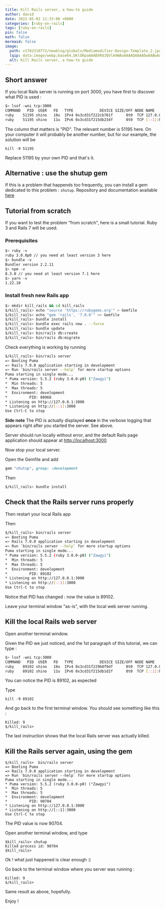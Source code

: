 ```yaml
---
title: Kill Rails server, a how-to guide
author: david
date: 2022-05-02 11:33:00 +0800
categories: [ruby-on-rails]
tags: [ruby-on-rails]
pin: false
math: false
mermaid: false
image:
  path: v1702310772/newblog/globals/Mediamodifier-Design-Template_2.jpg
  lqip: data:image/webp;base64,UklGRpoAAABXRUJQVlA4WAoAAAAQAAAADwAABwAAQUxQSDIAAAARL0AmbZurmr57yyIiqE8oiG0bejIYEQTgqiDA9vqnsUSI6H+oAERp2HZ65qP/VIAWAFZQOCBCAAAA8AEAnQEqEAAIAAVAfCWkAALp8sF8rgRgAP7o9FDvMCkMde9PK7euH5M1m6VWoDXf2FkP3BqV0ZYbO6NA/VFIAAAA
  alt: Kill Rails server, a how-to guide
---
```


## Short answer

If you local Rails server is running on port 3000, you have first to discover what PID is used :

```bash
$> lsof -wni tcp:3000
COMMAND   PID  USER   FD   TYPE            DEVICE SIZE/OFF NODE NAME
ruby    51195 shino   10u  IPv4 0x3cd31f222cb761f      0t0  TCP 127.0.0.1:hbci (LISTEN)
ruby    51195 shino   11u  IPv6 0x3cd31f215db234f      0t0  TCP [::1]:hbci (LISTEN)
```

The column that matters is "PID". The relevant number is 51195 here. On your computer it will probably be another number, but for our example, the solution will be


```shell
kill -9 51195
```

Replace 51195 by your own PID and that's it.

## Alternative : use the shutup gem

If this is a problem that happends too frequently, you can install a gem dedicated to this problem : `shutup`. Repository and documentation available [here](https://github.com/lorenzosinisi/shutup)

## Tutorial from scratch

If you want to test the problem "from scratch", here is a small tutorial. Ruby 3 and Rails 7 will be used.

### Prerequisites

```bash  
$> ruby -v  
ruby 3.0.0p0 // you need at least version 3 here  
$> bundle -v  
Bundler version 2.2.11  
$> npm -v  
8.3.0 // you need at least version 7.1 here  
$> yarn -v  
1.22.10
```

### Install fresh new Rails app

```bash  
$> mkdir kill_rails && cd kill_rails  
$/kill_rails> echo "source 'https://rubygems.org'" > Gemfile  
$/kill_rails> echo "gem 'rails', '7.0.0'" >> Gemfile  
$/kill_rails> bundle install  
$/kill_rails> bundle exec rails new . --force
$/kill_rails> bundle update  
$/kill_rails> bin/rails db:create  
$/kill_rails> bin/rails db:migrate  
```

Check everything is working by running 

```bash  
$/kill_rails> bin/rails server
=> Booting Puma
=> Rails 7.0.0 application starting in development 
=> Run `bin/rails server --help` for more startup options
Puma starting in single mode...
* Puma version: 5.5.2 (ruby 3.0.0-p0) ("Zawgyi")
*  Min threads: 5
*  Max threads: 5
*  Environment: development
*          PID: 88968
* Listening on http://127.0.0.1:3000
* Listening on http://[::1]:3000
Use Ctrl-C to stop
```

**Side note** The PID is actually displayed **once** in the verbose logging that appears right after you started the server. See above.

Server should run locally without error, and the default Rails page application should appear at [http://localhost:3000](http://localhost:3000)

Now stop your local server.

Open the Gemfile and add

```ruby
gem "shutup", group: :development
```  

Then
```bash  
$/kill_rails> bundle install
```

## Check that the Rails server runs properly

Then restart your local Rails app

Then
```bash  
$/kill_rails> bin/rails server
=> Booting Puma
=> Rails 7.0.0 application starting in development 
=> Run `bin/rails server --help` for more startup options
Puma starting in single mode...
* Puma version: 5.5.2 (ruby 3.0.0-p0) ("Zawgyi")
*  Min threads: 5
*  Max threads: 5
*  Environment: development
*          PID: 89102
* Listening on http://127.0.0.1:3000
* Listening on http://[::1]:3000
Use Ctrl-C to stop
```

Notice that PID has changed : now the value is 89102.

Leave your terminal window "as-is", with the local web server running. 

## Kill the local Rails web server

Open another terminal window.

Given the PID we just noticed, and the 1st paragraph of this tutorial, we can type :

```bash
$> lsof -wni tcp:3000
COMMAND   PID  USER   FD   TYPE            DEVICE SIZE/OFF NODE NAME
ruby    89102 shino   10u  IPv4 0x3cd31f229b0f9df      0t0  TCP 127.0.0.1:hbci (LISTEN)
ruby    89102 shino   11u  IPv6 0x3cd31f215db1d2f      0t0  TCP [::1]:hbci (LISTEN)
```

You can notice the PID is 89102, as expected

Type
```shell
kill -9 89102
```

And go back to the first terminal window. You should see something like this :

```shell
Killed: 9
$/kill_rails>
```

The last instruction shows that the local Rails server was actually killed.

## Kill the Rails server again, using the gem


```shell
$/kill_rails>  bin/rails server
=> Booting Puma
=> Rails 7.0.0 application starting in development 
=> Run `bin/rails server --help` for more startup options
Puma starting in single mode...
* Puma version: 5.5.2 (ruby 3.0.0-p0) ("Zawgyi")
*  Min threads: 5
*  Max threads: 5
*  Environment: development
*          PID: 90704
* Listening on http://127.0.0.1:3000
* Listening on http://[::1]:3000
Use Ctrl-C to stop
```

The PID value is now 90704.

Open another terminal window, and type
```shell
$kill_rails> shutup
Killed process id: 90704
$kill_rails>
```

Ok ! what just happened is clear enough :)

Go back to the terminal window where you server was running :
```shell
Killed: 9
$/kill_rails>
```

Same result as above, hopefully.

Enjoy !
